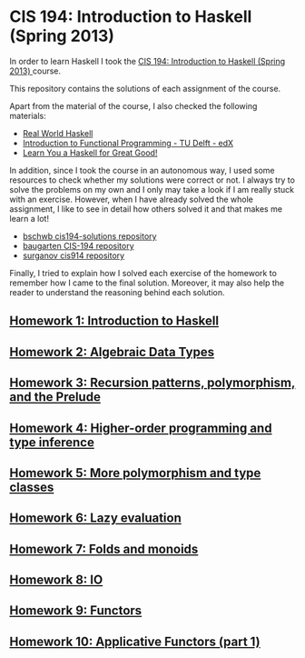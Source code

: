 # CIS 194: Introduction to Haskell (Spring 2013)

In order to learn Haskell I took the [CIS 194: Introduction to Haskell (Spring 2013)
](http://www.seas.upenn.edu/~cis194/spring13) course.

This repository contains the solutions of each assignment of the course.

Apart from the material of the course, I also checked the following materials:
* [Real World Haskell](http://book.realworldhaskell.org)
* [Introduction to Functional Programming - TU Delft - edX](https://www.edx.org/course/introduction-functional-programming-delftx-fp101x-0)
* [Learn You a Haskell for Great Good!](http://learnyouahaskell.com)

In addition, since I took the course in an autonomous way, I used some resources to check whether my solutions were correct or not. I always try to solve the problems on my own and I only may take a look if I am really stuck with an exercise. However, when I have already solved the whole assignment, I like to see in detail how others solved it and that makes me learn a lot!
* [bschwb cis194-solutions repository](https://github.com/bschwb/cis194-solutions)
* [baugarten CIS-194 repository](https://github.com/baugarten/CIS-194)
* [surganov cis914 repository](https://github.com/surganov/cis194)

Finally, I tried to explain how I solved each exercise of the homework to remember how I came to the final solution. Moreover, it may also help the reader to understand the reasoning behind each solution.

## [Homework 1: Introduction to Haskell](homework-01)

## [Homework 2: Algebraic Data Types](homework-02)

## [Homework 3: Recursion patterns, polymorphism, and the Prelude](homework-03)

## [Homework 4: Higher-order programming and type inference](homework-04)

## [Homework 5: More polymorphism and type classes](homework-05)

## [Homework 6: Lazy evaluation](homework-06)

## [Homework 7: Folds and monoids](homework-07)

## [Homework 8: IO](homework-08)

## [Homework 9: Functors](homework-09)

## [Homework 10: Applicative Functors (part 1)](homework-10)
